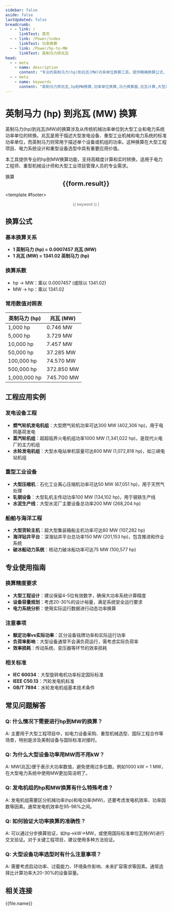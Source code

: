 ```yaml
---
sidebar: false
aside: false
lastUpdated: false
breadcrumb:
  - - link: /
      linkText: 首页
  - - link: /Power/index
      linkText: 功率换算
  - - link: /Power/hp-to-MW
      linkText: 英制马力转兆瓦
head:
  - - meta
    - name: description
      content: "专业的英制马力(hp)到兆瓦(MW)功率单位换算工具。提供精确换算公式、实时计算器、大型工业设备应用案例和技术指导，适用于电力工程、重型机械、发电设备等大功率系统的单位转换需求。"
  - - meta
    - name: keywords
      content: "英制马力转兆瓦,hp到MW换算,功率单位换算,马力换算器,兆瓦计算,大型发电设备,重型机械功率,工业设备功率,电力系统功率,功率单位转换工具,hp换算公式,MW计算器,发电机功率换算,大功率设备计算"
---
```

# 英制马力 (hp) 到兆瓦 (MW) 换算

英制马力(hp)到兆瓦(MW)的换算涉及从传统机械功率单位到大型工业和电力系统功率单位的转换。兆瓦是用于描述大型发电设备、重型工业机械和电力系统的标准功率单位，而英制马力则常用于描述单个设备或机组的功率。这种换算在大型工程项目、电力系统设计和重型设备选型中具有重要应用价值。

本工具提供专业的hp到MW换算功能，支持高精度计算和实时转换，适用于电力工程师、重型机械设计师和大型工业项目管理人员的专业需求。

<script setup>
import { onMounted,reactive,inject ,ref  } from 'vue'
import { NButton,NForm ,NFormItem,NInput,NInputNumber,NSelect,NCard,useMessage ,NGrid ,NGi } from 'naive-ui'
import { defineClientComponent } from 'vitepress'
import { Power } from '../files';

// SEO关键词数组
const seoKey = [
  '英制马力换算', 'hp转MW', '兆瓦计算', '大功率换算', 
  '发电设备功率', '重型机械功率', '工业设备功率', '电力系统功率',
  '大型发电机', 'MW计算器', '发电机功率换算', '大功率设备计算'
];
const convert = inject('convert')
const options =  [
  { "label": "英制马力 (hp)","value": "hp" },
  { "label": "兆瓦 (MW)","value": "MW" }
];
const formRef = ref(null);
const rules = {
  number:{
    required: true,
    type: 'number',
    trigger: "blur",
    message: '请输入数字'
  },
  to:{
    required: true,
    trigger: "select",
    message: '请选择转换单位'
  },
  from:{
    required: true,
    trigger: "select",
    message: '请选择原始单位'
  }
}
const form = reactive({
  number:null,
  to:'',
  from:'',
  result:'',
  title:'英制马力转兆瓦',
})
const convertHandler = (e) => {
   e.preventDefault();
  formRef.value?.validate((errors)=>{
    if (!errors) {
      form.result = `${form.number}${form.from} = ${convert(form.number).from(form.from).to(form.to)}${form.to}`
    }
  })
}
</script>

<n-card title="英制马力(hp) ⇄ 兆瓦(MW) 换算器" size="large" :bordered="false" embedded>
<n-form size="large" :model="form" ref='formRef' :rules="rules">
  <n-form-item label="数值"  path="number">
    <n-input-number size="large" style="width:100%" :min="0" v-model:value="form.number"   placeholder="请输入要换算的数值" />
  </n-form-item>
  <n-form-item label="从" path="from">
    <n-select  size="large" :options="options" v-model:value="form.from" placeholder="请选择原始单位" />
  </n-form-item>
  <n-form-item label="到" path="to">
    <n-select  size="large" :options="options" v-model:value="form.to" placeholder="请选择换算单位" />
  </n-form-item>
  <n-form-item>
    <n-button type="info" style="width:100%" @click="convertHandler">换算</n-button>
  </n-form-item>
</n-form>
<n-card  embedded :bordered="false" hoverable>
  <div  style="text-align:center;font-size:20px;">
    <strong>{{form.result}}</strong>
  </div>
</n-card>

<template #footer>
  <div style="text-align: center; color: #666; font-size: 12px;">
    <span v-for="(keyword, index) in seoKey" :key="index">
      {{ keyword }}<span v-if="index < seoKey.length - 1"> | </span>
    </span>
  </div>
</template>
</n-card>

## 换算公式

### 基本换算关系
- **1 英制马力 (hp) = 0.0007457 兆瓦 (MW)**
- **1 兆瓦 (MW) = 1341.02 英制马力 (hp)**

### 换算系数
- hp → MW：乘以 0.0007457 (或除以 1341.02)
- MW → hp：乘以 1341.02

### 常用数值对照表
| 英制马力 (hp) | 兆瓦 (MW) |
|---------------|----------|
| 1,000 hp | 0.746 MW |
| 5,000 hp | 3.729 MW |
| 10,000 hp | 7.457 MW |
| 50,000 hp | 37.285 MW |
| 100,000 hp | 74.570 MW |
| 500,000 hp | 372.850 MW |
| 1,000,000 hp | 745.700 MW |

## 工程应用实例

### 发电设备工程
- **燃气轮机发电机组**：大型燃气轮机功率可达300 MW (402,306 hp)，用于电网基荷发电
- **蒸汽轮机组**：超超临界火电机组功率1000 MW (1,341,022 hp)，是现代火电厂的主力机组
- **水轮发电机组**：大型水电站单机容量可达800 MW (1,072,818 hp)，如三峡电站机组

### 重型工业设备
- **大型压缩机**：石化工业离心压缩机功率可达50 MW (67,051 hp)，用于天然气处理
- **轧钢设备**：大型轧机主传动功率100 MW (134,102 hp)，用于钢铁生产线
- **水泥生产线**：大型水泥厂主要设备总功率200 MW (268,204 hp)

### 船舶与海洋工程
- **大型货轮主机**：超大型集装箱船主机功率可达80 MW (107,282 hp)
- **海洋钻井平台**：深海钻井平台总功率150 MW (201,153 hp)，包含推进和作业系统
- **破冰船动力系统**：核动力破冰船功率可达75 MW (100,577 hp)

## 专业使用指南

### 换算精度要求
- **大型工程设计**：建议保留4-5位有效数字，确保大功率系统计算精度
- **设备容量规划**：考虑20-30%的设计裕量，满足系统安全运行要求
- **电力系统分析**：使用实际运行数据进行动态功率换算

### 注意事项
- **额定功率vs实际功率**：区分设备铭牌功率和实际运行功率
- **负荷率影响**：大型设备通常不会满负荷运行，需考虑实际负荷率
- **效率损耗**：传动系统、变压器等环节的效率损耗

### 相关标准
- **IEC 60034**：大型旋转电机功率标定国际标准
- **IEEE C50.13**：汽轮发电机标准
- **GB/T 7894**：水轮发电机组基本技术条件

## 常见问题解答

### Q: 什么情况下需要进行hp到MW的换算？
A: 主要用于大型工程项目中，如电力设备采购、重型机械选型、国际工程合作等场景，特别是涉及美制设备与国际标准对接时。

### Q: 为什么大型设备功率用MW而不用kW？
A: MW(兆瓦)便于表示大功率数值，避免使用过多位数。例如1000 kW = 1 MW，在大型电力系统中使用MW更加简洁明了。

### Q: 发电机组的hp和MW换算有什么特殊考虑？
A: 发电机组需要区分机械功率(hp)和电功率(MW)，还要考虑发电机效率、功率因数等因素。通常发电机效率在95-98%之间。

### Q: 如何验证大功率换算的准确性？
A: 可以通过分步换算验证，如hp→kW→MW，或使用国际标准单位瓦特(W)进行交叉验证。对于关键工程项目，建议使用多种方法验证。

### Q: 大型设备功率选型时有什么注意事项？
A: 需要考虑启动功率、过载能力、环境条件影响、未来扩容需求等因素。通常选择比计算功率大20-30%的设备容量。

## 相关连接
<n-grid x-gap="12" :cols="2">
  <n-gi v-for="(file,index) in Power" :key="index">
    <n-button
      text
      tag="a"
      :href="file.path"
      type="info"
    >
      {{file.name}}
    </n-button>
  </n-gi>
</n-grid>